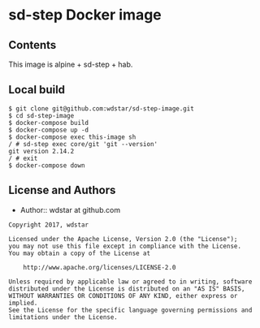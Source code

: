 sd-step Docker image
====================

## Contents

This image is alpine + sd-step + hab.

## Local build

```
$ git clone git@github.com:wdstar/sd-step-image.git
$ cd sd-step-image
$ docker-compose build
$ docker-compose up -d
$ docker-compose exec this-image sh
/ # sd-step exec core/git 'git --version'
git version 2.14.2
/ # exit
$ docker-compose down
```

## License and Authors

- Author:: wdstar at github.com

```text
Copyright 2017, wdstar

Licensed under the Apache License, Version 2.0 (the "License");
you may not use this file except in compliance with the License.
You may obtain a copy of the License at

    http://www.apache.org/licenses/LICENSE-2.0

Unless required by applicable law or agreed to in writing, software
distributed under the License is distributed on an "AS IS" BASIS,
WITHOUT WARRANTIES OR CONDITIONS OF ANY KIND, either express or implied.
See the License for the specific language governing permissions and
limitations under the License.
```
